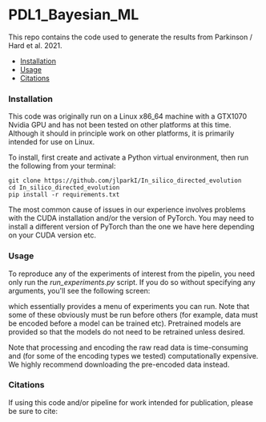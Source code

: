 # PDL1_Bayesian_ML
This repo contains the code used to generate the results from Parkinson / Hard et al.
2021.

- [Installation](#Installation)
- [Usage](#Usage)
- [Citations](#Citations)

### Installation

This code was originally run on a Linux x86_64 machine with a GTX1070 Nvidia GPU
and has not been tested on other platforms at this time. Although it should in 
principle work on other platforms, it is primarily intended for use on Linux.

To install, first create and activate a Python virtual environment,
then run the following from your terminal:

```
git clone https://github.com/jlparkI/In_silico_directed_evolution
cd In_silico_directed_evolution
pip install -r requirements.txt
```

The most common cause of issues in our experience involves problems with the 
CUDA installation and/or the version of PyTorch. You may need to install a 
different version of PyTorch than the one we have here depending on your CUDA
version etc.

### Usage

To reproduce any of the experiments of interest from the pipelin, you need only
run the *run_experiments.py* script. If you do so without specifying any arguments, 
you'll see the following screen:



which essentially provides a menu of experiments you can run. Note that some of these
obviously must be run before others (for example, data must be encoded before a model
can be trained etc). Pretrained models are provided so that the models do not need
to be retrained unless desired.

Note that processing and encoding the raw read data is time-consuming and (for
some of the encoding types we tested) computationally expensive. We highly recommend
downloading the pre-encoded data instead.

### Citations

If using this code and/or pipeline for work intended for publication, please be
sure to cite:


